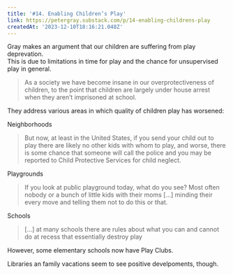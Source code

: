 ```yaml
---
title: '#14. Enabling Children’s Play'
link: https://petergray.substack.com/p/14-enabling-childrens-play
createdAt: '2023-12-10T18:16:21.048Z'
---
```


Gray makes an argument that our children are suffering from play deprevation.  
 This is due to limitations in time for play and the chance for unsupervised play
in general.

> As a society we have become insane in our overprotectiveness of children, to the point that children are largely under house arrest when they aren’t imprisoned at school.

They address various areas in which quality of children play has worsened:

Neighborhoods

> But now, at least in the United States, if you send your child out to play there are likely no other kids with whom to play, and worse, there is some chance that someone will call the police and you may be reported to Child Protective Services for child neglect.

Playgrounds

> If you look at public playground today, what do you see? Most often nobody or a bunch of little kids with their moms [...] minding their every move and telling them not to do this or that.

Schools

> [...] at many schools there are rules about what you can and cannot do at recess that essentially destroy play

However, some elementary schools now have Play Clubs.

Libraries an family vacations seem to see positive develpoments, though.
